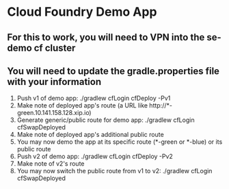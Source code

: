 # Cloud Foundry Demo App

## For this to work, you will need to VPN into the se-demo cf cluster
## You will need to update the gradle.properties file with your information

1. Push v1 of demo app: ./gradlew cfLogin cfDeploy -Pv1
2. Make note of deployed app's route (a URL like http://*-green.10.141.158.128.xip.io)
3. Generate generic/public route for demo app: ./gradlew cfLogin cfSwapDeployed
4. Make note of deployed app's additional public route
5. You may now demo the app at its specific route (*-green or *-blue) or its public route
6. Push v2 of demo app: ./gradlew cfLogin cfDeploy -Pv2
7. Make note of v2's route
8. You may now switch the public route from v1 to v2: ./gradlew cfLogin cfSwapDeployed
